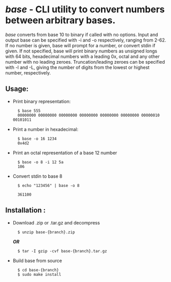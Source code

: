 # *base* - CLI utility to convert numbers between arbitrary bases.

*base* converts from base 10 to binary if called with no options. Input and output base can be specified with -i and -o respectively, ranging from 2-62. If no number is given, base will prompt for a number, or convert stdin if given.
If not specified, base will print binary numbers as unsigned longs with 64 bits, hexadecimal numbers with a leading 0x, octal  and any other number with no leading zeroes. Truncation/leading zeroes can be specified with -l and -L, giving the number of digits from the lowest or highest number, respectively. 

## Usage:

- Print binary representation:

        $ base 555
        00000000 00000000 00000000 00000000 00000000 00000000 00000010 00101011
    
- Print a number in hexadecimal:

        $ base -o 16 1234
        0x4d2

- Print an octal representation of a base 12 number

        $ base -o 8 -i 12 5a
        106

- Convert stdin to base 8

        $ echo "123456" | base -o 8

        361100

## Installation :

- Download .zip or .tar.gz and decompress

        $ unzip base-{branch}.zip 

    ***OR***

        $ tar -I gzip -cvf base-{branch}.tar.gz
     
- Build base from source
    
        $ cd base-{branch}
        $ sudo make install

